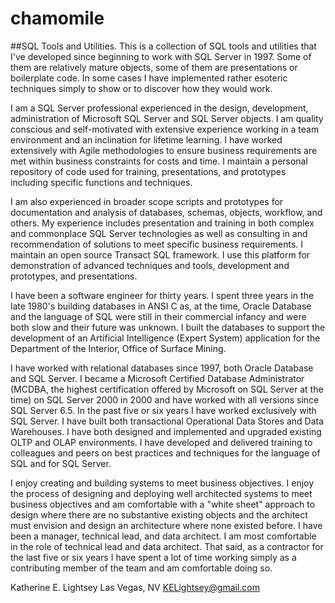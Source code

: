 # chamomile
##SQL Tools and Utilities. 
This is a collection of SQL tools and utilities that I've developed since beginning to work with SQL Server in 1997. Some of them are relatively mature objects, some of them are presentations or boilerplate code. In some cases I have implemented rather esoteric techniques simply to show or to discover how they would work.

I am a SQL Server professional experienced in the design, development, administration of Microsoft SQL Server and SQL Server objects. I am quality conscious and self-motivated with extensive experience working in a team environment and an inclination for lifetime learning. I have worked extensively with Agile methodologies to ensure business requirements are met within business constraints for costs and time. I maintain a personal repository of code used for training, presentations, and prototypes including specific functions and techniques.

I am also experienced in broader scope scripts and prototypes for documentation and analysis of databases, schemas, objects, workflow, and others. My experience includes presentation and training in both complex and commonplace SQL Server technologies as well as consulting in and recommendation of solutions to meet specific business requirements. I maintain an open source Transact SQL framework. I use this platform for demonstration of advanced techniques and tools, development and prototypes, and presentations.

I have been a software engineer for thirty years. I spent three years in the late 1980's building databases in ANSI C as, at the time, Oracle Database and the language of SQL were still in their commercial infancy and were both slow and their future was unknown. I built the databases to support the development of an Artificial Intelligence (Expert System) application for the Department of the Interior, Office of Surface Mining.

I have worked with relational databases since 1997, both Oracle Database and SQL Server. I became a Microsoft Certified Database Administrator (MCDBA, the highest certification offered by Microsoft on SQL Server at the time) on SQL Server 2000 in 2000 and have worked with all versions since SQL Server 6.5. In the past five or six years I have worked exclusively with SQL Server. I have built both transactional Operational Data Stores and Data Warehouses. I have both designed and implemented and upgraded existing OLTP and OLAP environments. I have developed and delivered training to colleagues and peers on best practices and techniques for the language of SQL and for SQL Server.

I enjoy creating and building systems to meet business objectives. I enjoy the process of designing and deploying well architected systems to meet business objectives and am comfortable with a "white sheet" approach to design where there are no substantive existing objects and the architect must envision and design an architecture where none existed before. I have been a manager, technical lead, and data architect. I am most comfortable in the role of technical lead and data architect. That said, as a contractor for the last five or six years I have spent a lot of time working simply as a contributing member of the team and am comfortable doing so.

Katherine E. Lightsey
Las Vegas, NV
KELightsey@gmail.com 
